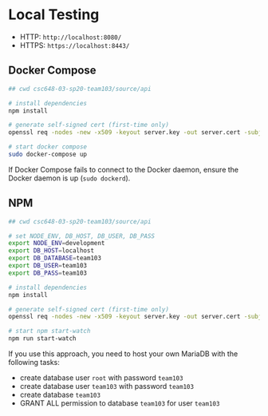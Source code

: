 # Local Testing

- HTTP: `http://localhost:8080/`
- HTTPS: `https://localhost:8443/`

## Docker Compose
```sh
## cwd csc648-03-sp20-team103/source/api

# install dependencies
npm install

# generate self-signed cert (first-time only)
openssl req -nodes -new -x509 -keyout server.key -out server.cert -subj '/'

# start docker compose
sudo docker-compose up
```

If Docker Compose fails to connect to the Docker daemon, ensure the Docker daemon is up (`sudo dockerd`).

## NPM
```sh
## cwd csc648-03-sp20-team103/source/api

# set NODE_ENV, DB_HOST, DB_USER, DB_PASS
export NODE_ENV=development
export DB_HOST=localhost
export DB_DATABASE=team103
export DB_USER=team103
export DB_PASS=team103

# install dependencies
npm install

# generate self-signed cert (first-time only)
openssl req -nodes -new -x509 -keyout server.key -out server.cert -subj '/'

# start npm start-watch
npm run start-watch
```

If you use this approach, you need to host your own MariaDB with the following tasks:
- create database user `root` with password `team103`
- create database user `team103` with password `team103`
- create database `team103`
- GRANT ALL permission to database `team103` for user `team103`

